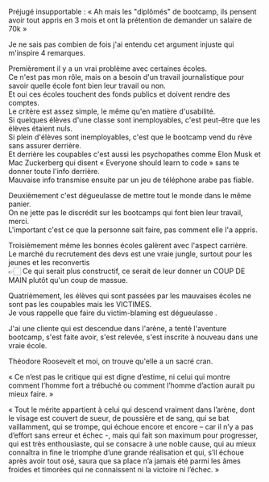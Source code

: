 Préjugé insupportable : « Ah mais les "diplômés" de bootcamp, ils pensent avoir tout appris en 3 mois et ont la prétention de demander un salaire de 70k »  
  
Je ne sais pas combien de fois j'ai entendu cet argument injuste qui m'inspire 4 remarques.  
  
Premièrement il y a un vrai problème avec certaines écoles.  
Ce n'est pas mon rôle, mais on a besoin d'un travail journalistique pour savoir quelle école font bien leur travail ou non.  
Et oui ces écoles touchent des fonds publics et doivent rendre des comptes.  
Le critère est assez simple, le même qu'en matière d'usabilité.  
Si quelques élèves d'une classe sont inemployables, c'est peut-être que les élèves étaient nuls.  
Si plein d'élèves sont inemployables, c'est que le bootcamp vend du rêve sans assurer derrière.  
Et derrière les coupables c'est aussi les psychopathes comme Elon Musk et Mac Zuckerberg qui disent « Everyone should learn to code » sans te donner toute l'info derrière.  
Mauvaise info transmise ensuite par un jeu de téléphone arabe pas fiable.  
  
Deuxièmement c'est dégueulasse de mettre tout le monde dans le même panier.  
On ne jette pas le discrédit sur les bootcamps qui font bien leur travail, merci.  
L'important c'est ce que la personne sait faire, pas comment elle l'a appris.  
  
Troisièmement même les bonnes écoles galèrent avec l'aspect carrière.  
Le marché du recrutement des devs est une vraie jungle, surtout pour les jeunes et les reconvertis  
👉🏻 Ce qui serait plus constructif, ce serait de leur donner un COUP DE MAIN plutôt qu'un coup de massue.  
  
Quatrièmement, les élèves qui sont passées par les mauvaises écoles ne sont pas les coupables mais les VICTIMES.  
Je vous rappelle que faire du victim-blaming est dégueulasse .  
  
J'ai une cliente qui est descendue dans l'arène, a tenté l'aventure bootcamp, s'est faite avoir, s'est relevée, s'est inscrite à nouveau dans une vraie école.  
  
Théodore Roosevelt et moi, on trouve qu'elle a un sacré cran.  
  
« Ce n’est pas le critique qui est digne d’estime, ni celui qui montre comment l’homme fort a trébuché ou comment l’homme d’action aurait pu mieux faire. »  
  
« Tout le mérite appartient à celui qui descend vraiment dans l’arène, dont le visage est couvert de sueur, de poussière et de sang, qui se bat vaillamment, qui se trompe, qui échoue encore et encore – car il n’y a pas d’effort sans erreur et échec -, mais qui fait son maximum pour progresser, qui est très enthousiaste, qui se consacre à une noble cause, qui au mieux connaîtra in fine le triomphe d’une grande réalisation et qui, s’il échoue après avoir tout osé, saura que sa place n’a jamais été parmi les âmes froides et timorées qui ne connaissent ni la victoire ni l’échec. »